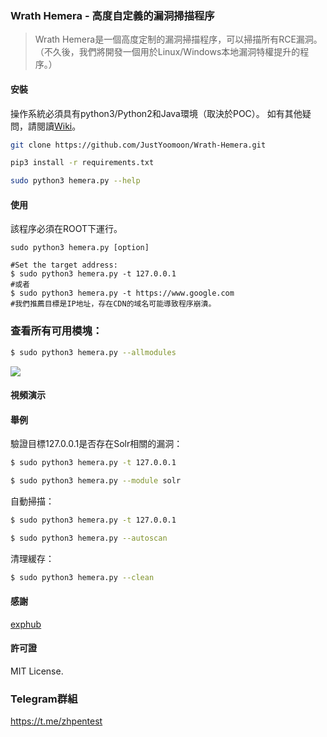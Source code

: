 ### Wrath Hemera - 高度自定義的漏洞掃描程序
>Wrath Hemera是一個高度定制的漏洞掃描程序，可以掃描所有RCE漏洞。（不久後，我們將開發一個用於Linux/Windows本地漏洞特權提升的程序。）

#### 安裝
操作系統必須具有python3/Python2和Java環境（取決於POC）。
如有其他疑問，請閱讀[Wiki](https://github.com/JustYoomoon/Wrath-Hemera/wiki)。

```bash
git clone https://github.com/JustYoomoon/Wrath-Hemera.git

pip3 install -r requirements.txt

sudo python3 hemera.py --help
```

#### 使用
該程序必須在ROOT下運行。


```
sudo python3 hemera.py [option]

#Set the target address:
$ sudo python3 hemera.py -t 127.0.0.1
#或者
$ sudo python3 hemera.py -t https://www.google.com
#我們推薦目標是IP地址，存在CDN的域名可能導致程序崩潰。
```

### 查看所有可用模塊：
```bash
$ sudo python3 hemera.py --allmodules
```

![](https://ftp.bmp.ovh/imgs/2021/03/e00502bcc8679aa2.jpg)


#### 視頻演示


#### 舉例

驗證目標127.0.0.1是否存在Solr相關的漏洞：

```bash
$ sudo python3 hemera.py -t 127.0.0.1

$ sudo python3 hemera.py --module solr

```

自動掃描：

```bash
$ sudo python3 hemera.py -t 127.0.0.1

$ sudo python3 hemera.py --autoscan
```

清理緩存：

```bash
$ sudo python3 hemera.py --clean
```


#### 感謝

[exphub](https://github.com/zhzyker/exphub)



#### 許可證

MIT License.

### Telegram群組
https://t.me/zhpentest
